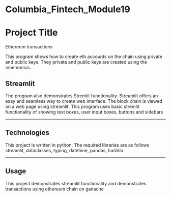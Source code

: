 # Columbia_Fintech_Module19
# Project Title
Ethereum transactions

This program shows how to create eth accounts on the chain using private and public keys. They private and public keys are created using the mnemonics. 


## Streamlit
The program also demonstrates Stremlit functionality. Streamlit offers an easy and seamless way to create web interface. The block chain is viewed on a web page using streamlit. 
This program uses basic stremlit functionality of showing text boxes, user input boxes, buttons and sidebars


---

## Technologies

This project is written in python. The required libraries are as follows
streamlit, dataclasses, typing, datetime, pandas, hashlib


---

## Usage

This project demonstrates streamlit functionality and demonstrates transactions using ethereum chain on ganache
